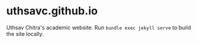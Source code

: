 # uthsavc.github.io

Uthsav Chitra's academic website. Run `bundle exec jekyll serve` to build the site locally.